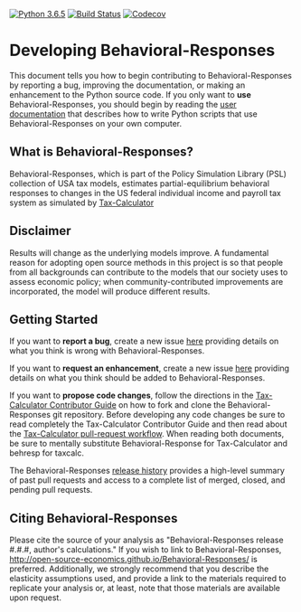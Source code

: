 [![Python 3.6.5](https://img.shields.io/badge/python-3.6.5-blue.svg)](https://www.python.org/downloads/release/python-365/)
[![Build Status](https://travis-ci.org/open-source-economics/Behavioral-Responses.svg?branch=master)](https://travis-ci.org/open-source-economics/Behavioral-Responses)
[![Codecov](https://codecov.io/gh/open-source-economics/Behavioral-Responses/branch/master/graph/badge.svg)](https://codecov.io/gh/open-source-economics/Behavioral-Responses)


Developing Behavioral-Responses
===============================

This document tells you how to begin contributing to
Behavioral-Responses by reporting a bug, improving the documentation,
or making an enhancement to the Python source code.  If you only want
to **use** Behavioral-Responses, you should begin by reading the [user
documentation](http://open-source-economics.github.io/Behavioral-Responses/)
that describes how to write Python scripts that use
Behavioral-Responses on your own computer.


What is Behavioral-Responses?
-----------------------------

Behavioral-Responses, which is part of the Policy Simulation Library (PSL)
collection of USA tax models, estimates partial-equilibrium behavioral
responses to changes in the US federal individual income and payroll
tax system as simulated by
[Tax-Calculator](https://github.com/open-source-economics/Tax-Calculator)


Disclaimer
----------

Results will change as the underlying models improve. A fundamental
reason for adopting open source methods in this project is so that
people from all backgrounds can contribute to the models that our
society uses to assess economic policy; when community-contributed
improvements are incorporated, the model will produce different
results.


Getting Started
---------------

If you want to **report a bug**, create a new issue
[here](https://github.com/open-source-economics/Behavioral-Responses/issues)
providing details on what you think is wrong with Behavioral-Responses.

If you want to **request an enhancement**, create a new issue
[here](https://github.com/open-source-economics/Behavioral-Responses/issues)
providing details on what you think should be added to Behavioral-Responses.

If you want to **propose code changes**, follow the directions in the
[Tax-Calculator Contributor
Guide](http://taxcalc.readthedocs.io/en/latest/contributor_guide.html)
on how to fork and clone the Behavioral-Responses git repository.
Before developing any code changes be sure to read completely the
Tax-Calculator Contributor Guide and then read about the
[Tax-Calculator pull-request
workflow](https://github.com/open-source-economics/Tax-Calculator/blob/master/WORKFLOW.md#tax-calculator-pull-request-workflow).
When reading both documents, be sure to mentally substitute
Behavioral-Response for Tax-Calculator and behresp for taxcalc.

The Behavioral-Responses [release
history](https://github.com/open-source-economics/Behavioral-Responses/blob/master/RELEASES.md#tax-calculator-release-history)
provides a high-level summary of past pull requests and access to a
complete list of merged, closed, and pending pull requests.


Citing Behavioral-Responses
---------------------------

Please cite the source of your analysis as "Behavioral-Responses
release #.#.#, author's calculations." If you wish to link to
Behavioral-Responses,
http://open-source-economics.github.io/Behavioral-Responses/ is
preferred.  Additionally, we strongly recommend that you describe the
elasticity assumptions used, and provide a link to the materials
required to replicate your analysis or, at least, note that those
materials are available upon request.
